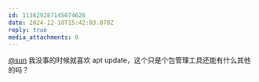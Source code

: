 ```yaml
---
id: 113629287145074626
date: 2024-12-10T15:42:03.870Z
reply: true
media_attachments: 0
---
```


[@sun](https://jiong.us/@sun) 我没事的时候就喜欢 apt update，这个只是个包管理工具还能有什么其他的吗？

